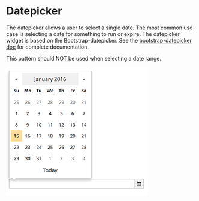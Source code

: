 # Datepicker

The datepicker allows a user to select a single date. The most common use case is selecting a date for something to run or expire. The datepicker widget is based on the Bootstrap-datepicker. See the [bootstrap-datepicker doc](http://bootstrap-datepicker.readthedocs.io/en/latest/) for complete documentation.

This pattern should NOT be used when selecting a date range.

![Datepicker](img/datepicker.png)
